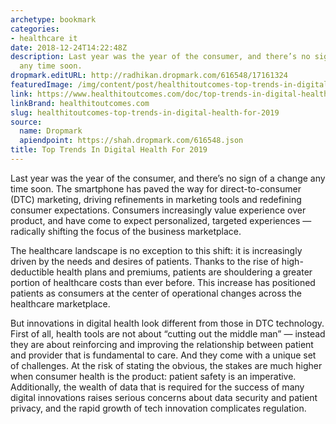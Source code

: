 ```yaml
---
archetype: bookmark
categories:
- healthcare it
date: 2018-12-24T14:22:48Z
description: Last year was the year of the consumer, and there’s no sign of a change
  any time soon.
dropmark.editURL: http://radhikan.dropmark.com/616548/17161324
featuredImage: /img/content/post/healthitoutcomes-top-trends-in-digital-health-for-2019.JPG
link: https://www.healthitoutcomes.com/doc/top-trends-in-digital-health-for-0001
linkBrand: healthitoutcomes.com
slug: healthitoutcomes-top-trends-in-digital-health-for-2019
source:
  name: Dropmark
  apiendpoint: https://shah.dropmark.com/616548.json
title: Top Trends In Digital Health For 2019
---
```

Last year was the year of the consumer, and there’s no sign of a change any time soon. The smartphone has paved the way for direct-to-consumer (DTC) marketing, driving refinements in marketing tools and redefining consumer expectations. Consumers increasingly value experience over product, and have come to expect personalized, targeted experiences — radically shifting the focus of the business marketplace.

The healthcare landscape is no exception to this shift: it is increasingly driven by the needs and desires of patients. Thanks to the rise of high-deductible health plans and premiums, patients are shouldering a greater portion of healthcare costs than ever before. This increase has positioned patients as consumers at the center of operational changes across the healthcare marketplace.

But innovations in digital health look different from those in DTC technology. First of all, health tools are not about “cutting out the middle man” — instead they are about reinforcing and improving the relationship between patient and provider that is fundamental to care. And they come with a unique set of challenges. At the risk of stating the obvious, the stakes are much higher when consumer health is the product: patient safety is an imperative. Additionally, the wealth of data that is required for the success of many digital innovations raises serious concerns about data security and patient privacy, and the rapid growth of tech innovation complicates regulation.

